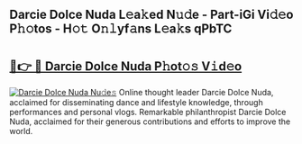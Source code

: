 ## Darcie Dolce Nuda L𝚎a𝚔ed N𝚞𝚍e - Part-iGi Vi𝚍𝚎o P𝚑𝚘tos - H𝚘𝚝 O𝚗𝚕yf𝚊ns L𝚎a𝚔s qPbTC

# <h2><a href="http://kf1rrh.oniu.top/?m=Darcie+Dolce+Nuda">🔗👉 🔴 Darcie Dolce Nuda P𝚑ot𝚘𝚜 V𝚒d𝚎o</a></h2>

[![Darcie Dolce Nuda Nu𝚍e𝚜](https://i.imgur.com/0qMVB7G.gif)](http://kf1rrh.oniu.top/?m=Darcie+Dolce+Nuda)
Online thought leader Darcie Dolce Nuda, acclaimed for disseminating dance and lifestyle knowledge, through performances and personal vlogs. Remarkable philanthropist Darcie Dolce Nuda, acclaimed for their generous contributions and efforts to improve the world.  

